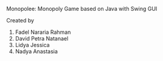 Monopolee: Monopoly Game based on Java with Swing GUI

Created by
1. Fadel Nararia Rahman
2. David Petra Natanael
3. Lidya Jessica
4. Nadya Anastasia
